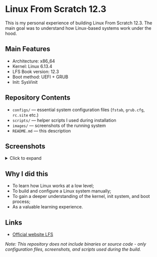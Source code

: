 # Linux From Scratch 12.3

This is my personal experience of building Linux From Scratch 12.3. The main goal was to understand how Linux-based systems work under the hood.

## Main Features

- Architecture: x86_64
- Kernel: Linux 6.13.4
- LFS Book version: 12.3
- Boot method: UEFI + GRUB
- Init: SysVinit

## Repository Contents

- `configs/` — essential system configuration files (`fstab`, `grub.cfg`, `rc.site` etc.)
- `scripts/` — helper scripts I used during installation
- `images/` — screenshots of the running system
- `README.md` — this description

## Screenshots

<details>
<summary>Click to expand</summary>

![GRUB](images/grub.png)
*GRUB boot menu*

![Login](images/login.png)
*System login prompt*

![top](images/top.png)
*System running and showing processes*


</details>

## Why I did this

- To learn how Linux works at a low level;
- To build and configure a Linux system manually;
- To gain a deeper understanding of the kernel, init system, and boot process;
- As a valuable learning experience.

## Links

- [Official website LFS](https://www.linuxfromscratch.org/)

_Note: This repository does not include binaries or source code - only configuration files, screenshots, and scripts used during the build._
